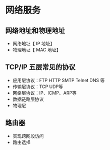 # 网络服务

## 网络地址和物理地址

- 网络地址【 IP 地址】
- 物理地址【 MAC 地址】

## TCP/IP 五层常见的协议

- 应用层协议：FTP HTTP SMTP Telnet DNS 等
- 传输层协议：TCP UDP等
- 网络层协议：IP、ICMP、ARP等
- 数据链路层协议
- 物理层

## 路由器

- 实现跨网段访问
- 路由选择

